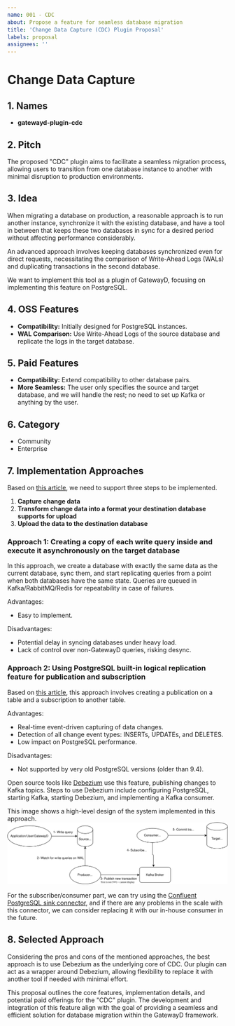 ```yaml
---
name: 001 - CDC
about: Propose a feature for seamless database migration
title: 'Change Data Capture (CDC) Plugin Proposal'
labels: proposal
assignees: ''
---
```


# Change Data Capture

## 1. Names

- **gatewayd-plugin-cdc**

## 2. Pitch

The proposed "CDC" plugin aims to facilitate a seamless migration process, allowing users to transition from one database instance to another with minimal disruption to production environments.

## 3. Idea

When migrating a database on production, a reasonable approach is to run another instance, synchronize it with the existing database, and have a tool in between that keeps these two databases in sync for a desired period without affecting performance considerably.

An advanced approach involves keeping databases synchronized even for direct requests, necessitating the comparison of Write-Ahead Logs (WALs) and duplicating transactions in the second database.

We want to implement this tool as a plugin of GatewayD, focusing on implementing this feature on PostgreSQL.

## 4. OSS Features

- **Compatibility:** Initially designed for PostgreSQL instances.
- **WAL Comparison:** Use Write-Ahead Logs of the source database and replicate the logs in the target database.

## 5. Paid Features

- **Compatibility:** Extend compatibility to other database pairs.
- **More Seamless:** The user only specifies the source and target database, and we will handle the rest; no need to set up Kafka or anything by the user.

## 6. Category

- Community
- Enterprise

## 7. Implementation Approaches

Based on [this article](https://medium.com/@ramesh.esl/change-data-capture-cdc-in-postgresql-7dee2d467d1b), we need to support three steps to be implemented.

1. **Capture change data**
2. **Transform change data into a format your destination database supports for upload**
3. **Upload the data to the destination database**

### Approach 1: Creating a copy of each write query inside and execute it asynchronously on the target database

In this approach, we create a database with exactly the same data as the current database, sync them, and start replicating queries from a point when both databases have the same state. Queries are queued in Kafka/RabbitMQ/Redis for repeatability in case of failures.

Advantages:
- Easy to implement.

Disadvantages:
- Potential delay in syncing databases under heavy load.
- Lack of control over non-GatewayD queries, risking desync.

### Approach 2: Using PostgreSQL built-in logical replication feature for publication and subscription

Based on [this article](https://datacater.io/blog/2021-09-02/postgresql-cdc-complete-guide.html), this approach involves creating a publication on a table and a subscription to another table.

Advantages:
- Real-time event-driven capturing of data changes.
- Detection of all change event types: INSERTs, UPDATEs, and DELETES.
- Low impact on PostgreSQL performance.

Disadvantages:
- Not supported by very old PostgreSQL versions (older than 9.4).

Open source tools like [Debezium](https://github.com/debezium/debezium) use this feature, publishing changes to Kafka topics. Steps to use Debezium include configuring PostgreSQL, starting Kafka, starting Debezium, and implementing a Kafka consumer.

This image shows a high-level design of the system implemented in this approach.
![Pub Sub Design](./assets/pub-sub-design.svg)


For the subscriber/consumer part, we can try using the [Confluent PostgreSQL sink connector](https://stackoverflow.com/questions/13808020/include-an-svg-hosted-on-github-in-markdown), and if there are any problems in the scale with this connector, we can consider replacing it with our in-house consumer in the future.

## 8. Selected Approach

Considering the pros and cons of the mentioned approaches, the best approach is to use Debezium as the underlying core of CDC. Our plugin can act as a wrapper around Debezium, allowing flexibility to replace it with another tool if needed with minimal effort.

This proposal outlines the core features, implementation details, and potential paid offerings for the "CDC" plugin. The development and integration of this feature align with the goal of providing a seamless and efficient solution for database migration within the GatewayD framework.
